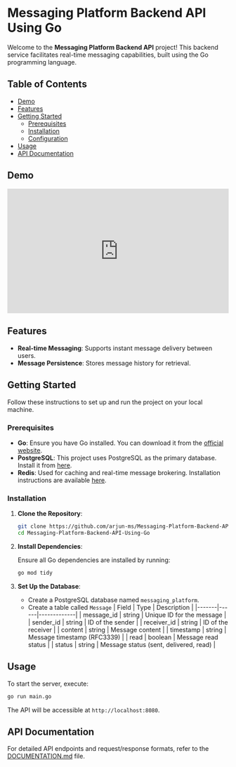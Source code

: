 # Messaging Platform Backend API Using Go

Welcome to the **Messaging Platform Backend API** project! This backend service facilitates real-time messaging capabilities, built using the Go programming language.

## Table of Contents

- [Demo](#demo)
- [Features](#features)
- [Getting Started](#getting-started)
  - [Prerequisites](#prerequisites)
  - [Installation](#installation)
  - [Configuration](#configuration)
- [Usage](#usage)
- [API Documentation](#api-documentation)

## Demo

<div style="position: relative; padding-bottom: 56.25%; height: 0;"><iframe src="https://www.loom.com/embed/aa24d1f6a65d4c01ba9b8c37bc79cd1b?sid=cd8af047-168d-4a18-8a99-67cb45d852a1" frameborder="0" webkitallowfullscreen mozallowfullscreen allowfullscreen style="position: absolute; top: 0; left: 0; width: 100%; height: 100%;"></iframe></div>


## Features

- **Real-time Messaging**: Supports instant message delivery between users.
- **Message Persistence**: Stores message history for retrieval.

## Getting Started

Follow these instructions to set up and run the project on your local machine.

### Prerequisites

- **Go**: Ensure you have Go installed. You can download it from the [official website](https://golang.org/dl/).
- **PostgreSQL**: This project uses PostgreSQL as the primary database. Install it from [here](https://www.postgresql.org/download/).
- **Redis**: Used for caching and real-time message brokering. Installation instructions are available [here](https://redis.io/download).

### Installation

1. **Clone the Repository**:

   ```bash
   git clone https://github.com/arjun-ms/Messaging-Platform-Backend-API-Using-Go.git
   cd Messaging-Platform-Backend-API-Using-Go
   ```

2. **Install Dependencies**:

   Ensure all Go dependencies are installed by running:

   ```bash
   go mod tidy
   ```

3. **Set Up the Database**:

   - Create a PostgreSQL database named `messaging_platform`.
   - Create a table called `Message`
     | Field | Type | Description |
     |-------|------|-------------|
     | message_id | string | Unique ID for the message |
     | sender_id | string | ID of the sender |
     | receiver_id | string | ID of the receiver |
     | content | string | Message content |
     | timestamp | string | Message timestamp (RFC3339) |
     | read | boolean | Message read status |
     | status | string | Message status (sent, delivered, read) |

## Usage

To start the server, execute:

```bash
go run main.go
```

The API will be accessible at `http://localhost:8080`.

## API Documentation

For detailed API endpoints and request/response formats, refer to the [DOCUMENTATION.md](DOCUMENTATION.md) file.
